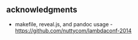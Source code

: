 ## acknowledgments
- makefile, reveal.js, and pandoc usage - https://github.com/nuttycom/lambdaconf-2014